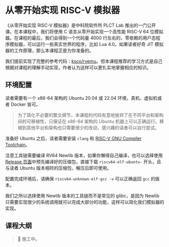 # 从零开始实现 RISC-V 模拟器

《从零开始实现 RISC-V 模拟器》是中科院软件所 PLCT Lab 推出的一门公开课。在本课程中，我们将使用 C 语言从零开始实现一个高性能 RISC-V 64 位模拟器。在课程的最后，我们会得到一个代码量 4000 行左右的，零依赖的用户态程序模拟器，可以运行一些真实世界的程序，比如 Lua 4.0。如果读者好奇 JIT 模拟器的工作原理，那么本课程正是为你准备的。

我们提前实现了完整的参考代码：[ksco/rvemu](https://github.com/ksco/rvemu)。但本课程推荐的学习方式是自己根据对课程的理解手动实现，作者认为这样可以更扎实地掌握相应的知识。

## 环境配置

读者需要有一个 x86-64 架构的 Ubuntu 20.04 或 22.04 环境，真机、虚拟机或者 Docker 皆可。

> 为了简化不必要的繁文缛节，本课程的代码有意地放弃了在不同平台和架构间的可移植性，只保证在 x86-64 架构的 Ubuntu 机器上可以正确运行。移植到其他平台和架构也只需要很少的改动，感兴趣的读者可以自行尝试。

准备好 Ubuntu 之后，读者需要安装 `clang` 和 [RISC-V GNU Compiler Toolchain](https://github.com/riscv-collab/riscv-gnu-toolchain)。

注意工具链需要编译 RV64 Newlib 版本，如果你懒得自己编译，也可以选择使用 [Release 页面](https://github.com/riscv-collab/riscv-gnu-toolchain/releases)中预先编译好的压缩包，直接下载 `riscv64-elf-ubuntu-`  开头，且与读者 Ubuntu 版本相符的压缩包，解压后即可使用。

配置完成环境后，请确保 `riscv64-unknown-elf-gcc -v` 可以正确返回 `gcc` 的版本。

我们之所以选择使用 Newlib 版本的工具链而不是常见的 glibc，是因为 Newlib 只需要实现很少的系统调用就可以完成大部分的功能，这样可以简化我们模拟器的实现。

## 课程大纲

> 👷 施工中。



